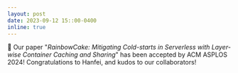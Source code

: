 ```yaml
---
layout: post
date: 2023-09-12 15::00-0400
inline: true
---
```


:pencil: Our paper "*RainbowCake: Mitigating Cold-starts in Serverless with Layer-wise Container Caching and Sharing*" has been accepted by ACM ASPLOS 2024! Congratulations to Hanfei, and kudos to our collaborators! 